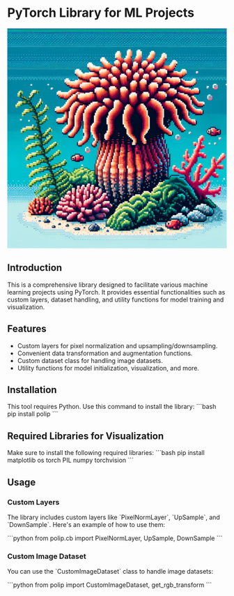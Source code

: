 
# PyTorch Library for ML Projects

![Polip](images/polip.png)

## Introduction
This is a comprehensive library designed to facilitate various machine learning projects using PyTorch. It provides essential functionalities such as custom layers, dataset handling, and utility functions for model training and visualization.

## Features
- Custom layers for pixel normalization and upsampling/downsampling.
- Convenient data transformation and augmentation functions.
- Custom dataset class for handling image datasets.
- Utility functions for model initialization, visualization, and more.

## Installation
This tool requires Python. Use this command to install the library:
\`\`\`bash
pip install polip
\`\`\`

## Required Libraries for Visualization
Make sure to install the following required libraries:
\`\`\`bash
pip install matplotlib os torch PIL numpy torchvision
\`\`\`

## Usage

### Custom Layers
The library includes custom layers like \`PixelNormLayer\`, \`UpSample\`, and \`DownSample\`. Here's an example of how to use them:

\`\`\`python
from polip.cb import PixelNormLayer, UpSample, DownSample
\`\`\`

### Custom Image Dataset
You can use the \`CustomImageDataset\` class to handle image datasets:

\`\`\`python
from polip import CustomImageDataset, get_rgb_transform
\`\`\`

